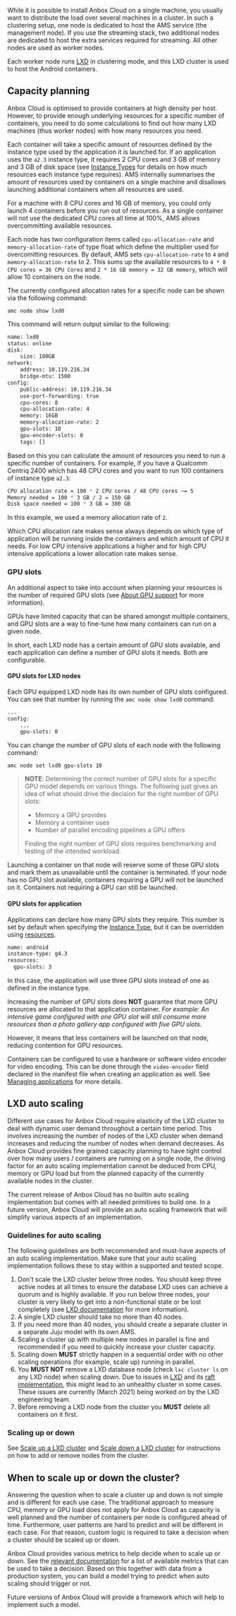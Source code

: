 While it is possible to install Anbox Cloud on a single machine, you usually want to distribute the load over several machines in a cluster. In such a clustering setup, one node is dedicated to host the AMS service (the management node). If you use the streaming stack, two additional nodes are dedicated to host the extra services required for streaming. All other nodes are used as worker nodes.

Each worker node runs [LXD](https://linuxcontainers.org/) in clustering mode, and this LXD cluster is used to host the Android containers.

## Capacity planning

Anbox Cloud is optimised to provide containers at high density per host. However, to provide enough underlying resources for a specific number of containers, you need to do some calculations to find out how many LXD machines (thus worker nodes) with how many resources you need.

Each container will take a specific amount of resources defined by the instance type used by the application it is launched for. If an application uses the `a2.3` instance type, it requires 2 CPU cores and 3 GB of memory and 3 GB of disk space (see [Instance Types](https://discourse.ubuntu.com/t/instance-types/17764) for details on how much resources each instance type requires). AMS internally summarises the amount of resources used by containers on a single machine and disallows launching additional containers when all resources are used.

For a machine with 8 CPU cores and 16 GB of memory, you could only launch 4 containers before you run out of resources. As a single container will not use the dedicated CPU cores all time at 100%, AMS allows overcommitting available resources.

Each node has two configuration items called `cpu-allocation-rate` and `memory-allocation-rate` of type float which define the multiplier used for overcomitting resources. By default, AMS sets `cpu-allocation-rate` to `4` and `memory-allocation-rate` to 2. This sums up the available resources to `4 * 8 CPU cores = 36 CPU Cores` and `2 * 16 GB memory = 32 GB memory`, which will allow 10 containers on the node.

The currently configured allocation rates for a specific node can be shown via the following command:

    amc node show lxd0

This command will return output similar to the following:

```bash
name: lxd0
status: online
disk:
    size: 100GB
network:
    address: 10.119.216.34
    bridge-mtu: 1500
config:
    public-address: 10.119.216.34
    use-port-forwarding: true
    cpu-cores: 8
    cpu-allocation-rate: 4
    memory: 16GB
    memory-allocation-rate: 2
    gpu-slots: 10
    gpu-encoder-slots: 0
    tags: []
```

Based on this you can calculate the amount of resources you need to run a specific number of containers. For example, if you have a Qualcomm Centriq 2400 which has 48 CPU cores and you want to run 100 containers of instance type `a2.3`:

```bash
CPU allocation rate = 100 * 2 CPU cores / 48 CPU cores ~= 5
Memory needed = 100 * 3 GB / 2 = 150 GB
Disk space needed = 100 * 3 GB = 300 GB
```

In this example, we used a memory allocation rate of `2`.

Which CPU allocation rate makes sense always depends on which type of application will be running inside the containers and which amount of CPU it needs. For low CPU intensive applications a higher and for high CPU intensive applications a lower allocation rate makes sense.

<a name="gpu-slots"></a>
### GPU slots

An additional aspect to take into account when planning your resources is the number of required GPU slots (see [About GPU support](https://anbox-cloud.io/docs/manage/gpu-support) for more information).

GPUs have limited capacity that can be shared amongst multiple containers, and GPU slots are a way to fine-tune how many containers can run on a given node.

In short, each LXD node has a certain amount of GPU slots available, and each application can define a number of GPU slots it needs. Both are configurable.

#### GPU slots for LXD nodes

Each GPU equipped LXD node has its own number of GPU slots configured. You can see that number by running the `amc node show lxd0` command:

```bash
...
config:
    ...
    gpu-slots: 0
```

You can change the number of GPU slots of each node with the following command:

    amc node set lxd0 gpu-slots 10

> **NOTE**: Determining the correct number of GPU slots for a specific GPU model depends on various things. The following just gives an idea of what should drive the decision for the right number of GPU slots:
> * Memory a GPU provides
> * Memory a container uses
> * Number of parallel encoding pipelines a GPU offers
>
> Finding the right number of GPU slots requires benchmarking and testing of the intended workload.

Launching a container on that node will reserve some of those GPU slots and mark them as unavailable until the container is terminated. If your node has no GPU slot available, containers requiring a GPU will not be launched on it. Containers not requiring a GPU can still be launched.

#### GPU slots for application

Applications can declare how many GPU slots they require. This number is set by default when specifying the [Instance Type](https://discourse.ubuntu.com/t/instance-types/17764), but it can be overridden using [resources](https://discourse.ubuntu.com/t/application-manifest/24197).

```bash
name: android
instance-type: g4.3
resources:
  gpu-slots: 3
```
In this case, the application will use three GPU slots instead of one as defined in the instance type.

Increasing the number of GPU slots does **NOT** guarantee that more GPU resources are allocated to that application container.
*For example: An intensive game configured with one GPU slot will still consume more resources than a photo gallery app configured with five GPU slots.*

However, it means that less containers will be launched on that node, reducing contention for GPU resources.

Containers can be configured to use a hardware or software video encoder for video encoding. This can be done through the `video-encoder` field declared in the manifest file when creating an application as well. See [ Managing applications](https://discourse.ubuntu.com/t/managing-applications/17760) for more details.

## LXD auto scaling

Different use cases for Anbox Cloud require elasticity of the LXD cluster to deal with dynamic user demand throughout a certain time period. This involves increasing the number of nodes of the LXD cluster when demand increases and reducing the number of nodes when demand decreases. As Anbox Cloud provides fine grained capacity planning to have tight control over how many users / containers are running on a single node, the driving factor for an auto scaling implementation cannot be deduced from CPU, memory or GPU load but from the planned capacity of the currently available nodes in the cluster.

The current release of Anbox Cloud has no builtin auto scaling implementation but comes with all needed primitives to build one. In a future version, Anbox Cloud will provide an auto scaling framework that will simplify various aspects of an implementation.

### Guidelines for auto scaling

The following guidelines are both recommended and must-have aspects of an auto scaling implementation. Make sure that your auto scaling implementation follows these to stay within a supported and tested scope.

1. Don't scale the LXD cluster below three nodes. You should keep three active nodes at all times to ensure the database LXD uses can achieve a quorum and is highly available. If you run below three nodes, your cluster is very likely to get into a non-functional state or be lost completely (see [LXD documentation](https://lxd.readthedocs.io/en/latest/clustering/#recover-from-quorum-loss) for more information).
2. A single LXD cluster should take no more than 40 nodes.
3. If you need more than 40 nodes, you should create a separate cluster in a separate Juju model with its own AMS.
4. Scaling a cluster up with multiple new nodes in parallel is fine and recommended if you need to quickly increase your cluster capacity.
5. Scaling down **MUST** strictly happen in a sequential order with no other scaling operations (for example, scale up) running in parallel.
6. You **MUST NOT** remove a LXD database node (check `lxc cluster ls` on any LXD node) when scaling down. Due to issues in [LXD](https://linuxcontainers.org/lxd/introduction/) and its [raft implementation](https://github.com/canonical/raft), this might lead to an unhealthy cluster in some cases. These issues are currently (March 2021) being worked on by the LXD engineering team.
7. Before removing a LXD node from the cluster you **MUST** delete all containers on it first.

### Scaling up or down

See [Scale up a LXD cluster](tbd) and [Scale down a LXD cluster](tbd) for instructions on how to add or remove nodes from the cluster.

## When to scale up or down the cluster?

Answering the question when to scale a cluster up and down is not simple and is different for each use case. The traditional approach to measure CPU, memory or GPU load does not apply for Anbox Cloud as capacity is well planned and the number of containers per node is configured ahead of time. Furthermore, user patterns are hard to predict and will be different in each case. For that reason, custom logic is required to take a decision when a cluster should be scaled up or down.

Anbox Cloud provides various metrics to help decide when to scale up or down. See the [relevant documentation](https://discourse.ubuntu.com/t/prometheus-metrics/19521) for a list of available metrics that can be used to take a decision. Based on this together with data from a production system, you can build a model trying to predict when auto scaling should trigger or not.

Future versions of Anbox Cloud will provide a framework which will help to implement such a model.
